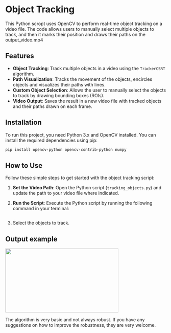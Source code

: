 # Object Tracking

This Python scropt uses OpenCV to perform real-time object tracking on a video
file. The code allows users to manually select multiple objects to track, and
then it marks their position and draws their paths on the output_video.mp4

## Features

- **Object Tracking**: Track multiple objects in a video using the `TrackerCSRT` algorithm.
- **Path Visualization**: Tracks the movement of the objects, encircles objects and visualizes their paths with lines.
- **Custom Object Selection**: Allows the user to manually select the objects to track by drawing bounding boxes (ROIs).
- **Video Output**: Saves the result in a new video file with tracked objects and their paths drawn on each frame.

## Installation

To run this project, you need Python 3.x and OpenCV installed. You can install the required dependencies using pip:

```bash
pip install opencv-python opencv-contrib-python numpy
```

## How to Use

Follow these simple steps to get started with the object tracking script:

1. **Set the Video Path**:
   Open the Python script (`tracking_objects.py`) and update the path to your video file where indicated.

2. **Run the Script**:
   Execute the Python script by running the following command in your terminal:

   ```bash python tracking_objects.py
   ```
   
3. Select the objects to track.

## Output example

<img src="rbltro.gif" width="354" height="200">




The algorithm is very basic and not always robust. If you have any suggestions on
how to improve the robustness, they are very welcome.
